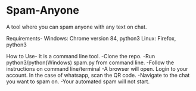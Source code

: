 # Spam-Anyone
A tool where you can spam anyone with any text on chat.

Requirements-
Windows: Chrome version 84, python3
Linux: Firefox, python3

How to Use- 
It is a command line tool.
-Clone the repo.
-Run python3/python(Windows) spam.py from command line.
-Follow the instructions on command line/terminal
-A browser will open. Login to your account. In the case of whatsapp, scan the QR code.
-Navigate to the chat you want to spam on.
-Your automated spam will not start.
